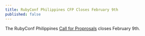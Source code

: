 ```yaml
---
title: RubyConf Philippines CFP Closes February 9th
published: false
---
```


The RubyConf Philippines [Call for Proprosals][cfp] closes February 9th.

[cfp]: https://docs.google.com/forms/d/1l0YkeZw2-HYInYMKswpw3ds3JD4NvBoZ-VsRyowMEFQ/viewform
